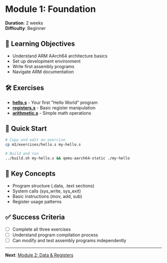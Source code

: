 # Module 1: Foundation

**Duration**: 2 weeks  
**Difficulty**: Beginner

## 🎯 Learning Objectives

- Understand ARM AArch64 architecture basics
- Set up development environment  
- Write first assembly programs
- Navigate ARM documentation

## 🛠️ Exercises

- **[hello.s](exercises/hello.s)** - Your first "Hello World" program
- **[registers.s](exercises/registers.s)** - Basic register manipulation
- **[arithmetic.s](exercises/arithmetic.s)** - Simple math operations

## 🚀 Quick Start

```bash
# Copy and edit an exercise
cp m1/exercises/hello.s my-hello.s

# Build and run
../build.sh my-hello.s && qemu-aarch64-static ./my-hello
```

## 📖 Key Concepts

- Program structure (.data, .text sections)
- System calls (sys_write, sys_exit)
- Basic instructions (mov, add, sub)
- Register usage patterns

## ✅ Success Criteria

- [ ] Complete all three exercises
- [ ] Understand program compilation process
- [ ] Can modify and test assembly programs independently

---

**Next**: [Module 2: Data & Registers](../m2/)